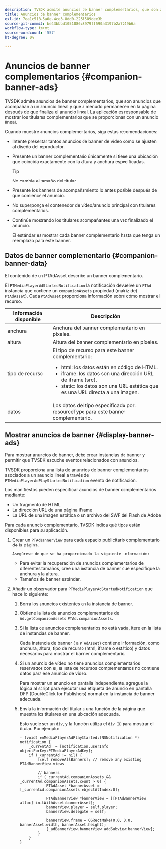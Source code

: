 ```yaml
---
description: TVSDK admite anuncios de banner complementarios, que son anuncios que acompañan a un anuncio lineal y que a menudo permanecen en la página después de que finaliza el anuncio lineal. La aplicación es responsable de mostrar los titulares complementarios que se proporcionan con un anuncio lineal.
title: Anuncios de banner complementarios
exl-id: 7ea1c518-5a0e-4ce3-8dd0-225f589dee3b
source-git-commit: be43bbbd1051886c8979ff590a3197b2a7249b6a
workflow-type: tm+mt
source-wordcount: '557'
ht-degree: 0%

---
```


# Anuncios de banner complementarios {#companion-banner-ads}

TVSDK admite anuncios de banner complementarios, que son anuncios que acompañan a un anuncio lineal y que a menudo permanecen en la página después de que finaliza el anuncio lineal. La aplicación es responsable de mostrar los titulares complementarios que se proporcionan con un anuncio lineal.

Cuando muestre anuncios complementarios, siga estas recomendaciones:

* Intente presentar tantos anuncios de banner de vídeo como se ajusten al diseño del reproductor.
* Presente un banner complementario únicamente si tiene una ubicación que coincida exactamente con la altura y anchura especificadas.

   >[!TIP]
   >
   >No cambie el tamaño del titular.

* Presente los banners de acompañamiento lo antes posible después de que comience el anuncio.
* No superponga el contenedor de vídeo/anuncio principal con titulares complementarios.
* Continúe mostrando los titulares acompañantes una vez finalizado el anuncio.

   El estándar es mostrar cada banner complementario hasta que tenga un reemplazo para este banner.

## Datos de banner complementario {#companion-banner-data}

El contenido de un PTAdAsset describe un banner complementario.

<!--<a id="section_D730B4FD6FD749E9860B6A07FC110552"></a>-->

El `PTMediaPlayerAdStartedNotification` la notificación devuelve un `PTAd` instancia que contiene un `companionAssets` propiedad (matriz de) `PtAdAsset`).
Cada `PtAdAsset` proporciona información sobre cómo mostrar el recurso.

<table id="table_760C885E2DCA4BE983CC57FDA7BD5B14"> 
 <thead> 
  <tr> 
   <th colname="col1" class="entry"><b>Información disponible</b></th> 
   <th colname="col2" class="entry"><b>Descripción</b></th> 
  </tr> 
 </thead>
 <tbody> 
  <tr> 
   <td colname="col1"> anchura </td> 
   <td colname="col2"> Anchura del banner complementario en píxeles. </td> 
  </tr> 
  <tr> 
   <td colname="col1"> altura </td> 
   <td colname="col2"> Altura del banner complementario en píxeles. </td> 
  </tr> 
  <tr> 
   <td colname="col1"> tipo de recurso </td> 
   <td colname="col2">El tipo de recurso para este banner complementario: 
    <ul id="ul_A067787FE49E4B6095BE0AC1D447DBB3"> 
     <li id="li_02B7224C67004095B3F6E50FD21E507E">html: los datos están en código de HTML. </li> 
     <li id="li_5F37E14472424F808C6094F42009E676">iframe: los datos son una dirección URL de iframe (src). </li> 
     <li id="li_76B945007CE842158B5125422765E0B2">static: los datos son una URL estática que es una URL directa a una imagen. </li> 
    </ul> </td> 
  </tr> 
  <tr> 
   <td colname="col1"> datos </td> 
   <td colname="col2"> Los datos del tipo especificado por. <span class="codeph">resourceType</span> para este banner complementario. </td> 
  </tr> 
 </tbody> 
</table>

## Mostrar anuncios de banner {#display-banner-ads}

Para mostrar anuncios de banner, debe crear instancias de banner y permitir que TVSDK escuche eventos relacionados con anuncios.

TVSDK proporciona una lista de anuncios de banner complementarios asociados a un anuncio lineal a través de `PTMediaPlayerAdPlayStartedNotification` evento de notificación.

Los manifiestos pueden especificar anuncios de banner complementarios mediante:

* Un fragmento de HTML
* La dirección URL de una página iFrame
* La URL de una imagen estática o un archivo del SWF del Flash de Adobe

Para cada anuncio complementario, TVSDK indica qué tipos están disponibles para su aplicación.

1. Crear un `PTAdBannerView`  para cada espacio publicitario complementario de la página.

       Asegúrese de que se ha proporcionado la siguiente información:
   
   * Para evitar la recuperación de anuncios complementarios de diferentes tamaños, cree una instancia de banner que especifique la anchura y la altura.
   * Tamaños de banner estándar.

1. Añadir un observador para `PTMediaPlayerAdStartedNotification` que hace lo siguiente:
   1. Borra los anuncios existentes en la instancia de banner.
   1. Obtiene la lista de anuncios complementarios de `Ad.getCompanionAssets` `PTAd.companionAssets`.
   1. Si la lista de anuncios complementarios no está vacía, itere en la lista de instancias de banner.

      Cada instancia de banner ( a `PTAdAsset`) contiene información, como anchura, altura, tipo de recurso (html, iframe o estático) y datos necesarios para mostrar el banner complementario.
   1. Si un anuncio de vídeo no tiene anuncios complementarios reservados con él, la lista de recursos complementarios no contiene datos para ese anuncio de vídeo.

      Para mostrar un anuncio en pantalla independiente, agregue la lógica al script para ejecutar una etiqueta de anuncio en pantalla DFP (DoubleClick for Publishers) normal en la instancia de banner adecuada.
   1. Envía la información del titular a una función de la página que muestra los titulares en una ubicación adecuada.

      Esto suele ser un `div`, y la función utiliza el `div ID` para mostrar el titular. Por ejemplo:

      ```
      - (void) onMediaPlayerAdPlayStarted:(NSNotification *) notification { 
          _currentAd  = [notification.userInfo  objectForKey:PTMediaPlayerAdKey];  
          if (_currentAd != nil) { 
              [self removeAllBanners]; // remove any existing PTAdBannerView views 
      
              // banners 
              if (_currentAd.companionAssets && _currentAd.companionAssets.count > 0) { 
                  PTAdAsset *bannerAsset = [_currentAd.companionAssets objectAtIndex:0]; 
      
                  PTAdBannerView *bannerView = [[PTAdBannerView alloc] initWithAsset:bannerAsset];  
                  bannerView.player = self.player; 
                  bannerView.delegate = self; 
      
                  bannerView.frame = CGRectMake(0.0, 0.0, bannerAsset.width, bannerAsset.height);  
                  [_adBannerView.bannerView addSubview:bannerView]; 
              } 
          } 
      }
      ```
